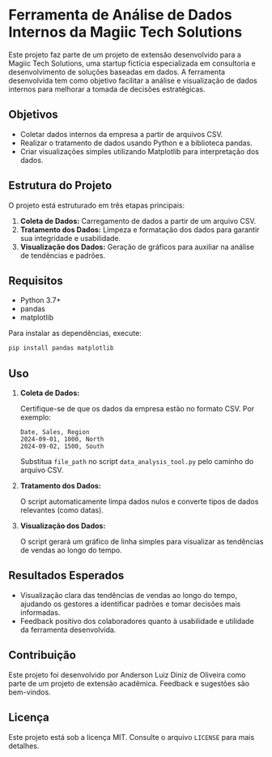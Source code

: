 # Ferramenta de Análise de Dados Internos da Magiic Tech Solutions

Este projeto faz parte de um projeto de extensão desenvolvido para a Magiic Tech Solutions, uma startup fictícia especializada em consultoria e desenvolvimento de soluções baseadas em dados. A ferramenta desenvolvida tem como objetivo facilitar a análise e visualização de dados internos para melhorar a tomada de decisões estratégicas.

## Objetivos

- Coletar dados internos da empresa a partir de arquivos CSV.
- Realizar o tratamento de dados usando Python e a biblioteca pandas.
- Criar visualizações simples utilizando Matplotlib para interpretação dos dados.

## Estrutura do Projeto

O projeto está estruturado em três etapas principais:

1. **Coleta de Dados:** Carregamento de dados a partir de um arquivo CSV.
2. **Tratamento dos Dados:** Limpeza e formatação dos dados para garantir sua integridade e usabilidade.
3. **Visualização dos Dados:** Geração de gráficos para auxiliar na análise de tendências e padrões.

## Requisitos

- Python 3.7+
- pandas
- matplotlib

Para instalar as dependências, execute:

```bash
pip install pandas matplotlib
```

## Uso

1. **Coleta de Dados:**

   Certifique-se de que os dados da empresa estão no formato CSV. Por exemplo:

   ```csv
   Date, Sales, Region
   2024-09-01, 1000, North
   2024-09-02, 1500, South
   ```

   Substitua `file_path` no script `data_analysis_tool.py` pelo caminho do arquivo CSV.

2. **Tratamento dos Dados:**

   O script automaticamente limpa dados nulos e converte tipos de dados relevantes (como datas).

3. **Visualização dos Dados:**

   O script gerará um gráfico de linha simples para visualizar as tendências de vendas ao longo do tempo.

## Resultados Esperados

- Visualização clara das tendências de vendas ao longo do tempo, ajudando os gestores a identificar padrões e tomar decisões mais informadas.
- Feedback positivo dos colaboradores quanto à usabilidade e utilidade da ferramenta desenvolvida.

## Contribuição

Este projeto foi desenvolvido por Anderson Luiz Diniz de Oliveira como parte de um projeto de extensão acadêmica. Feedback e sugestões são bem-vindos.

## Licença

Este projeto está sob a licença MIT. Consulte o arquivo `LICENSE` para mais detalhes.
